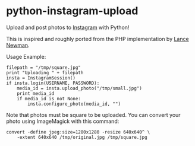 # python-instagram-upload #

Upload and post photos to [Instagram](http://instagram.com) with Python!

This is inspired and roughly ported from the PHP implementation by
[Lance Newman](http://lancenewman.me/posting-a-photo-to-instagram-without-a-phone/).

Usage Example:

    filepath = "/tmp/square.jpg"
    print "Uploading " + filepath
    insta = InstagramSession()
    if insta.login(USERNAME, PASSWORD):
        media_id = insta.upload_photo("/tmp/small.jpg")
        print media_id
        if media_id is not None:
            insta.configure_photo(media_id, "")

Note that photos must be square to be uploaded. You can convert your
photo using ImageMagick with this command:

    convert -define jpeg:size=1280x1280 -resize 640x640^ \
        -extent 640x640 /tmp/original.jpg /tmp/square.jpg
